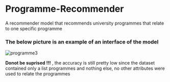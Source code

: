 # Programme-Recommender
A recommender model that recommends  university programmes that relate to one specific programme

### The below picture is an example of an interface of the model
![programme3](https://user-images.githubusercontent.com/88351433/190238098-45bfcabf-bdee-4a73-8929-4aea4b560884.png)


**Donot be suprised !!!** , the accuracy is still pretty low since the dataset contained only a list programmes and nothing else, no other attributes were used to  relate the programmes

